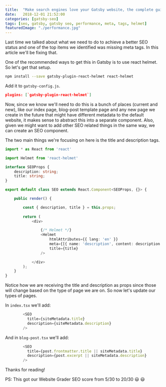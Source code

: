 ```yaml
---
title:  "Make search engines love your Gatsby website, the complete guide to Gatsby SEO - Part 2: Adding meta tags"
date:   2018-12-01 21:52:00
categories: [gatsby-seo]
tags: [seo, gatsby, gatsby seo, performance, meta, tags, helmet]
featuredImage: "./performance.jpg"
---
```


Last time we talked about what we need to do to achieve a better SEO status and one of the top items we identified was missing meta tags. In this article we'll be fixing that. 

One of the recommended ways to get this in Gatsby is to use react helmet. So let's get that setup. 

```sh
npm install --save gatsby-plugin-react-helmet react-helmet
```

Add it to `gatsby-config.js`.

```json
plugins: [`gatsby-plugin-react-helmet`]
```

Now, since we know we'll need to do this is a bunch of places (current and new), like our index page, blog-post template page and any new page we create in the future that might have different metadata to the default website, it makes sense to abstract this into a separate component. Also, given we might want to add other SEO related things in the same way, we can create an SEO component.

The two main things we're focusing on here is the title and description tags. 

```ts
import * as React from 'react'

import Helmet from 'react-helmet'

interface SEOProps {
    description: string;
    title: string;
}

export default class SEO extends React.Component<SEOProps, {}> {

    public render() {

        const { description, title } = this.props;
        
        return (
            <div>

                {/* Helmet */}
                <Helmet
                    htmlAttributes={{ lang: 'en' }}
                    meta={[{ name: 'description', content: description }]}
                    title={title}
                />

            </div>
        );
    }
}
```

Notice how we are receiving the title and description as props since those will change based on the type of page we are on. So now let's update our types of pages. 

In `index.tsx` we'll add:

```ts
        <SEO 
          title={siteMetadata.title}
          description={siteMetadata.description}
        />
```

And in `blog-post.tsx` we'll add:

```ts
        <SEO 
          title={post.frontmatter.title || siteMetadata.title}
          description={post.excerpt || siteMetadata.description}
        />
```

Thanks for reading!

PS: This got our Website Grader SEO score from 5/30 to 20/30 :smiley: :smiley: